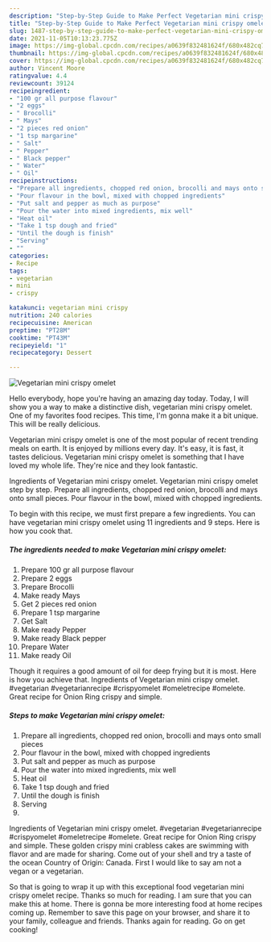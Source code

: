 ```yaml
---
description: "Step-by-Step Guide to Make Perfect Vegetarian mini crispy omelet"
title: "Step-by-Step Guide to Make Perfect Vegetarian mini crispy omelet"
slug: 1487-step-by-step-guide-to-make-perfect-vegetarian-mini-crispy-omelet
date: 2021-11-05T10:13:23.775Z
image: https://img-global.cpcdn.com/recipes/a0639f832481624f/680x482cq70/vegetarian-mini-crispy-omelet-recipe-main-photo.jpg
thumbnail: https://img-global.cpcdn.com/recipes/a0639f832481624f/680x482cq70/vegetarian-mini-crispy-omelet-recipe-main-photo.jpg
cover: https://img-global.cpcdn.com/recipes/a0639f832481624f/680x482cq70/vegetarian-mini-crispy-omelet-recipe-main-photo.jpg
author: Vincent Moore
ratingvalue: 4.4
reviewcount: 39124
recipeingredient:
- "100 gr all purpose flavour"
- "2 eggs"
- " Brocolli"
- " Mays"
- "2 pieces red onion"
- "1 tsp margarine"
- " Salt"
- " Pepper"
- " Black pepper"
- " Water"
- " Oil"
recipeinstructions:
- "Prepare all ingredients, chopped red onion, brocolli and mays onto small pieces"
- "Pour flavour in the bowl, mixed with chopped ingredients"
- "Put salt and pepper as much as purpose"
- "Pour the water into mixed ingredients, mix well"
- "Heat oil"
- "Take 1 tsp dough and fried"
- "Until the dough is finish"
- "Serving"
- ""
categories:
- Recipe
tags:
- vegetarian
- mini
- crispy

katakunci: vegetarian mini crispy 
nutrition: 240 calories
recipecuisine: American
preptime: "PT28M"
cooktime: "PT43M"
recipeyield: "1"
recipecategory: Dessert

---
```



![Vegetarian mini crispy omelet](https://img-global.cpcdn.com/recipes/a0639f832481624f/680x482cq70/vegetarian-mini-crispy-omelet-recipe-main-photo.jpg)

Hello everybody, hope you're having an amazing day today. Today, I will show you a way to make a distinctive dish, vegetarian mini crispy omelet. One of my favorites food recipes. This time, I'm gonna make it a bit unique. This will be really delicious.

Vegetarian mini crispy omelet is one of the most popular of recent trending meals on earth. It is enjoyed by millions every day. It's easy, it is fast, it tastes delicious. Vegetarian mini crispy omelet is something that I have loved my whole life. They're nice and they look fantastic.

Ingredients of Vegetarian mini crispy omelet. Vegetarian mini crispy omelet step by step. Prepare all ingredients, chopped red onion, brocolli and mays onto small pieces. Pour flavour in the bowl, mixed with chopped ingredients.


To begin with this recipe, we must first prepare a few ingredients. You can have vegetarian mini crispy omelet using 11 ingredients and 9 steps. Here is how you cook that.

<!--inarticleads1-->

##### The ingredients needed to make Vegetarian mini crispy omelet:

1. Prepare 100 gr all purpose flavour
1. Prepare 2 eggs
1. Prepare  Brocolli
1. Make ready  Mays
1. Get 2 pieces red onion
1. Prepare 1 tsp margarine
1. Get  Salt
1. Make ready  Pepper
1. Make ready  Black pepper
1. Prepare  Water
1. Make ready  Oil


Though it requires a good amount of oil for deep frying but it is most. Here is how you achieve that. Ingredients of Vegetarian mini crispy omelet. #vegetarian #vegetarianrecipe #crispyomelet #omeletrecipe #omelete. Great recipe for Onion Ring crispy and simple. 

<!--inarticleads2-->

##### Steps to make Vegetarian mini crispy omelet:

1. Prepare all ingredients, chopped red onion, brocolli and mays onto small pieces
1. Pour flavour in the bowl, mixed with chopped ingredients
1. Put salt and pepper as much as purpose
1. Pour the water into mixed ingredients, mix well
1. Heat oil
1. Take 1 tsp dough and fried
1. Until the dough is finish
1. Serving
1. 


Ingredients of Vegetarian mini crispy omelet. #vegetarian #vegetarianrecipe #crispyomelet #omeletrecipe #omelete. Great recipe for Onion Ring crispy and simple. These golden crispy mini crabless cakes are swimming with flavor and are made for sharing. Come out of your shell and try a taste of the ocean Country of Origin: Canada. First I would like to say am not a vegan or a vegetarian. 

So that is going to wrap it up with this exceptional food vegetarian mini crispy omelet recipe. Thanks so much for reading. I am sure that you can make this at home. There is gonna be more interesting food at home recipes coming up. Remember to save this page on your browser, and share it to your family, colleague and friends. Thanks again for reading. Go on get cooking!
